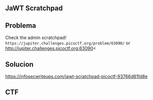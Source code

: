 ## **JaWT Scratchpad**

## Problema

Check the admin scratchpad! `https://jupiter.challenges.picoctf.org/problem/63090/` or http://jupiter.challenges.picoctf.org:63090<

## Solucion

https://infosecwriteups.com/jawt-scratchpad-picoctf-93766d81fd8e

## CTF